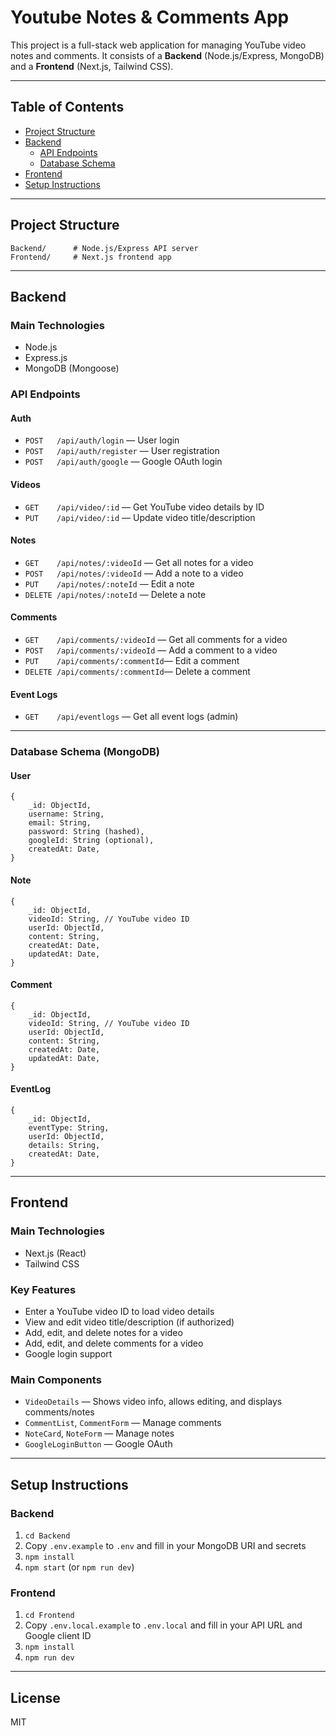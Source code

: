 # Youtube Notes & Comments App

This project is a full-stack web application for managing YouTube video notes and comments. It consists of a **Backend** (Node.js/Express, MongoDB) and a **Frontend** (Next.js, Tailwind CSS).

---

## Table of Contents

- [Project Structure](#project-structure)
- [Backend](#backend)
  - [API Endpoints](#api-endpoints)
  - [Database Schema](#database-schema)
- [Frontend](#frontend)
- [Setup Instructions](#setup-instructions)

---

## Project Structure

```
Backend/      # Node.js/Express API server
Frontend/     # Next.js frontend app
```

---

## Backend

### Main Technologies

- Node.js
- Express.js
- MongoDB (Mongoose)

### API Endpoints

#### Auth

- `POST   /api/auth/login` — User login
- `POST   /api/auth/register` — User registration
- `POST   /api/auth/google` — Google OAuth login

#### Videos

- `GET    /api/video/:id` — Get YouTube video details by ID
- `PUT    /api/video/:id` — Update video title/description

#### Notes

- `GET    /api/notes/:videoId` — Get all notes for a video
- `POST   /api/notes/:videoId` — Add a note to a video
- `PUT    /api/notes/:noteId` — Edit a note
- `DELETE /api/notes/:noteId` — Delete a note

#### Comments

- `GET    /api/comments/:videoId` — Get all comments for a video
- `POST   /api/comments/:videoId` — Add a comment to a video
- `PUT    /api/comments/:commentId`— Edit a comment
- `DELETE /api/comments/:commentId`— Delete a comment

#### Event Logs

- `GET    /api/eventlogs` — Get all event logs (admin)

---

### Database Schema (MongoDB)

#### User

```
{
	_id: ObjectId,
	username: String,
	email: String,
	password: String (hashed),
	googleId: String (optional),
	createdAt: Date,
}
```

#### Note

```
{
	_id: ObjectId,
	videoId: String, // YouTube video ID
	userId: ObjectId,
	content: String,
	createdAt: Date,
	updatedAt: Date,
}
```

#### Comment

```
{
	_id: ObjectId,
	videoId: String, // YouTube video ID
	userId: ObjectId,
	content: String,
	createdAt: Date,
	updatedAt: Date,
}
```

#### EventLog

```
{
	_id: ObjectId,
	eventType: String,
	userId: ObjectId,
	details: String,
	createdAt: Date,
}
```

---

## Frontend

### Main Technologies

- Next.js (React)
- Tailwind CSS

### Key Features

- Enter a YouTube video ID to load video details
- View and edit video title/description (if authorized)
- Add, edit, and delete notes for a video
- Add, edit, and delete comments for a video
- Google login support

### Main Components

- `VideoDetails` — Shows video info, allows editing, and displays comments/notes
- `CommentList`, `CommentForm` — Manage comments
- `NoteCard`, `NoteForm` — Manage notes
- `GoogleLoginButton` — Google OAuth

---

## Setup Instructions

### Backend

1. `cd Backend`
2. Copy `.env.example` to `.env` and fill in your MongoDB URI and secrets
3. `npm install`
4. `npm start` (or `npm run dev`)

### Frontend

1. `cd Frontend`
2. Copy `.env.local.example` to `.env.local` and fill in your API URL and Google client ID
3. `npm install`
4. `npm run dev`

---

## License

MIT
